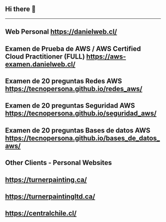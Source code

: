 ## Hi there 👋
-----
Web Personal
https://danielweb.cl/
-----
Examen de Prueba de AWS / AWS Certified Cloud Practitioner (FULL)
https://aws-examen.danielweb.cl/
-----
Examen de 20 preguntas Redes AWS
https://tecnopersona.github.io/redes_aws/
----
Examen de 20 preguntas Seguridad AWS
https://tecnopersona.github.io/seguridad_aws/
----
Examen de 20 preguntas Bases de datos AWS
https://tecnopersona.github.io/bases_de_datos_aws/
----
Other Clients - Personal Websites
----
https://turnerpainting.ca/
----
https://turnerpaintingltd.ca/
----
https://centralchile.cl/
----
<!--
**TecnoPersona/tecnopersona** is a ✨ _special_ ✨ repository because its `README.md` (this file) appears on your GitHub profile.

Here are some ideas to get you started:

- 🔭 I’m currently working on ...
- 🌱 I’m currently learning ...
- 👯 I’m looking to collaborate on ...
- 🤔 I’m looking for help with ...
- 💬 Ask me about ...
- 📫 How to reach me: ...
- 😄 Pronouns: ...
- ⚡ Fun fact: ...
-->


